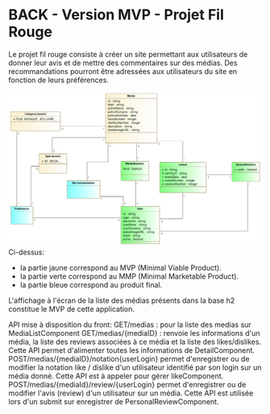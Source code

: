 # BACK - Version MVP - Projet Fil Rouge
Le projet fil rouge consiste à créer un site permettant aux utilisateurs de donner leur avis et de mettre des commentaires sur des médias. 
Des recommandations pourront être adressées aux utilisateurs du site en fonction de leurs préférences. 

![image info](./UML_diagram.png)
Ci-dessus:
- la partie jaune correspond au MVP (Minimal Viable Product).
- la partie verte correspond au MMP (Minimal Marketable Product).
- la partie bleue correspond au produit final. 

L'affichage à l'écran de la liste des médias présents dans la base h2 constitue le MVP de cette application. 

API mise à disposition du front:
GET/medias : pour la liste des medias sur MediaListComponent
GET/medias/{mediaID} : renvoie les informations d'un média, la liste des reviews associées à ce média et la liste des likes/dislikes. Cette API permet d'alimenter toutes les informations de DetailComponent.
POST/medias/{mediaID}/notation{userLogin} permet d'enregistrer ou de modifier la notation like / dislike d'un utilisateur identifié par son login sur un média donné. Cette API est à appeler pour gérer likeComponent.
POST/medias/{mediaId}/review/{userLogin} permet d'enregistrer ou de modifier l'avis (review) d'un utilisateur sur un média. Cette API est utilisée lors d'un submit sur enregistrer de PersonalReviewComponent.
